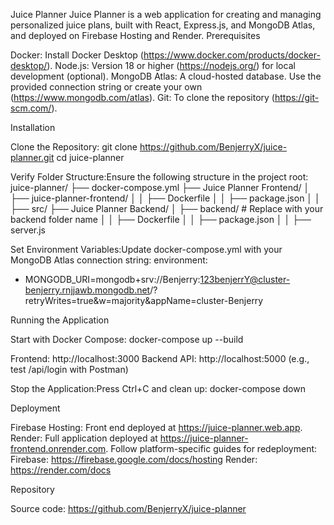 Juice Planner
Juice Planner is a web application for creating and managing personalized juice plans, built with React, Express.js, and MongoDB Atlas, and deployed on Firebase Hosting and Render.
Prerequisites

Docker: Install Docker Desktop (https://www.docker.com/products/docker-desktop/).
Node.js: Version 18 or higher (https://nodejs.org/) for local development (optional).
MongoDB Atlas: A cloud-hosted database. Use the provided connection string or create your own (https://www.mongodb.com/atlas).
Git: To clone the repository (https://git-scm.com/).

Installation

Clone the Repository:
git clone https://github.com/BenjerryX/juice-planner.git
cd juice-planner


Verify Folder Structure:Ensure the following structure in the project root:
juice-planner/
├── docker-compose.yml
├── Juice Planner Frontend/
│   ├── juice-planner-frontend/
│   │   ├── Dockerfile
│   │   ├── package.json
│   │   ├── src/
├── Juice Planner Backend/
│   ├── backend/  # Replace with your backend folder name
│   │   ├── Dockerfile
│   │   ├── package.json
│   │   ├── server.js


Set Environment Variables:Update docker-compose.yml with your MongoDB Atlas connection string:
environment:
  - MONGODB_URI=mongodb+srv://Benjerry:123benjerrY@cluster-benjerry.rnjjawb.mongodb.net/?retryWrites=true&w=majority&appName=cluster-Benjerry



Running the Application

Start with Docker Compose:
docker-compose up --build


Frontend: http://localhost:3000
Backend API: http://localhost:5000 (e.g., test /api/login with Postman)


Stop the Application:Press Ctrl+C and clean up:
docker-compose down



Deployment

Firebase Hosting: Front end deployed at https://juice-planner.web.app.
Render: Full application deployed at https://juice-planner-frontend.onrender.com.
Follow platform-specific guides for redeployment:
Firebase: https://firebase.google.com/docs/hosting
Render: https://render.com/docs



Repository

Source code: https://github.com/BenjerryX/juice-planner

